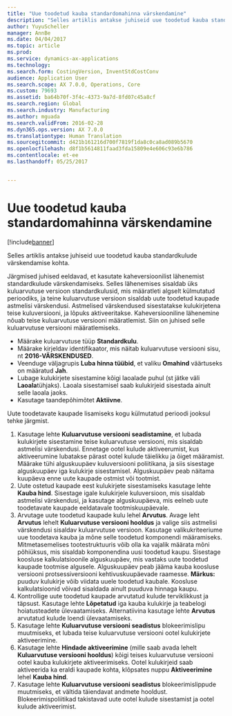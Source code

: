 ```yaml
---
title: "Uue toodetud kauba standardomahinna värskendamine"
description: "Selles artiklis antakse juhiseid uue toodetud kauba standardkulude värskendamise kohta."
author: YuyuScheller
manager: AnnBe
ms.date: 04/04/2017
ms.topic: article
ms.prod: 
ms.service: dynamics-ax-applications
ms.technology: 
ms.search.form: CostingVersion, InventStdCostConv
audience: Application User
ms.search.scope: AX 7.0.0, Operations, Core
ms.custom: 79693
ms.assetid: ba64b70f-3f4c-4373-9a7d-8fd07c45a8cf
ms.search.region: Global
ms.search.industry: Manufacturing
ms.author: mguada
ms.search.validFrom: 2016-02-28
ms.dyn365.ops.version: AX 7.0.0
ms.translationtype: Human Translation
ms.sourcegitcommit: d421b161216d700f7819f1da8c0ca8ad089b5670
ms.openlocfilehash: d8f1b5614811faad3fda15809e4e606c93e6b786
ms.contentlocale: et-ee
ms.lasthandoff: 05/25/2017


---
```


# <a name="update-standard-costs-for-a-new-manufactured-item"></a>Uue toodetud kauba standardomahinna värskendamine

[!include[banner](../includes/banner.md)]


Selles artiklis antakse juhiseid uue toodetud kauba standardkulude värskendamise kohta. 

Järgmised juhised eeldavad, et kasutate kaheversioonilist lähenemist standardkulude värskendamiseks. Selles lähenemises sisaldab üks kuluarvutuse versioon standardkulusid, mis määratleti algselt külmutatud perioodiks, ja teine kuluarvutuse versioon sisaldab uute toodetud kaupade astmelisi värskendusi. Astmelised värskendused sisestatakse kulukirjetena teise kuluversiooni, ja lõpuks aktiveeritakse. Kaheversiooniline lähenemine nõuab teise kuluarvutuse versiooni määratlemist. Siin on juhised selle kuluarvutuse versiooni määratlemiseks.

-   Määrake kuluarvutuse tüüp **Standardkulu**.
-   Määrake kirjeldav identifikaator, mis näitab kuluarvutuse versiooni sisu, nt **2016-VÄRSKENDUSED**.
-   Veenduge väljagrupis **Luba hinna tüübid**, et valiku **Omahind** väärtuseks on määratud **Jah**.
-   Lubage kulukirjete sisestamine kõigi laoalade puhul (st jätke väli **Laoala**tühjaks). Laoala sisestamisel saab kulukirjeid sisestada ainult selle laoala jaoks.
-   Kasutage taandepõhimõtet **Aktiivne**.

Uute toodetavate kaupade lisamiseks kogu külmutatud perioodi jooksul tehke järgmist.

1.  Kasutage lehte **Kuluarvutuse versiooni seadistamine**, et lubada kulukirjete sisestamine teise kuluarvutuse versiooni, mis sisaldab astmelisi värskendusi. Ennetage ootel kulude aktiveerumist, kus aktiveerumine lubatakse pärast ootel kulude täielikku ja õiget määramist. Määrake tühi alguskuupäev kuluversiooni poliitikana, ja siis sisestage alguskuupäev iga kulukirje sisestamisel. Alguskuupäev peab näitama kuupäeva enne uute kaupade ostmist või tootmist.
2.  Uute ostetud kaupade eest kulukirjete sisestamiseks kasutage lehte **Kauba hind**. Sisestage igale kulukirjele kuluversioon, mis sisaldab astmelisi värskendusi, ja kasutage alguskuupäeva, mis eelneb uute toodetavate kaupade eeldatavale tootmiskuupäevale.
3.  Arvutage uute toodetud kaupade kulu lehel **Arvutus**. Avage leht **Arvutus** lehelt **Kuluarvutuse versiooni hooldus** ja valige siis astmelisi värskendusi sisaldav kuluarvutuse versioon. Kasutage valikukriteeriume uue toodetava kauba ja mõne selle toodetud komponendi määramiseks. Mitmetasemelises tootestruktuuris võib olla ka vajalik määrata mõni põhiüksus, mis sisaldab komponendina uusi toodetud kaupu. Sisestage koosluse kalkulatsioonile alguskuupäev, mis vastaks uute toodetud kaupade tootmise algusele. Alguskuupäev peab jääma kauba koosluse versiooni protsessiversiooni kehtivuskuupäevade raamesse. **Märkus:** puuduv kulukirje võib viidata uuele toodetud kaubale. Koosluse kalkulatsioonid võivad sisaldada ainult puuduva hinnaga kaupu.
4.  Kontrollige uute toodetud kaupade arvutatud kulude terviklikkust ja täpsust. Kasutage lehte **Lõpetatud** iga kauba kulukirje ja teabelogi hoiatusteadete ülevaatamiseks. Alternatiivina kasutage lehte **Arvutus** arvutatud kulude loendi ülevaatamiseks.
5.  Kasutage lehte **Kuluarvutuse versiooni seadistus** blokeerimislipu muutmiseks, et lubada teise kuluarvutuse versiooni ootel kulukirjete aktiveerimine.
6.  Kasutage lehte **Hindade aktiveerimine** (mille saab avada lehelt **Kuluarvutuse versiooni hooldus**) kõigi teises kuluarvutuse versiooni ootel kauba kulukirjete aktiveerimiseks. Ootel kulukirjeid saab aktiveerida ka eraldi kaupade kohta, klõpsates nuppu **Aktiveerimine** lehel **Kauba hind**.
7.  Kasutage lehte **Kuluarvutuse versiooni seadistus** blokeerimislippude muutmiseks, et vältida täiendavat andmete hooldust. Blokeerimispoliitikad takistavad uute ootel kulude sisestamist ja ootel kulude aktiveerimist.





